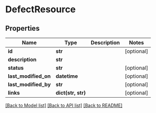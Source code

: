# DefectResource

## Properties
Name | Type | Description | Notes
------------ | ------------- | ------------- | -------------
**id** | **str** |  | [optional] 
**description** | **str** |  | 
**status** | **str** |  | [optional] 
**last_modified_on** | **datetime** |  | [optional] 
**last_modified_by** | **str** |  | [optional] 
**links** | **dict(str, str)** |  | [optional] 

[[Back to Model list]](../README.md#documentation-for-models) [[Back to API list]](../README.md#documentation-for-api-endpoints) [[Back to README]](../README.md)


